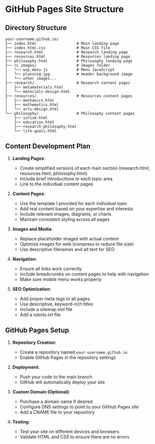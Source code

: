 # GitHub Pages Site Structure

## Directory Structure
```
your-username.github.io/
├── index.html                  # Main landing page
├── index_html.css              # Main CSS file
├── research.html               # Research landing page
├── resources.html              # Resources landing page
├── philosophy.html             # Philosophy landing page
├── rc_images/                  # Images folder
│   └── wsp_menu.js             # Menu JavaScript
│   └── planning.jpg            # Header background image
│   └── other images...
├── research/                   # Research content pages
│   ├── metamaterials.html
│   └── materials-design.html
├── resources/                  # Resources content pages  
│   ├── mechanics.html
│   ├── mathematics.html
│   └── arts-design.html
└── philosophy/                 # Philosophy content pages
    ├── sufism.html
    ├── education.html
    ├── research-philosophy.html
    └── life-goals.html
```

## Content Development Plan

1. **Landing Pages**:
   - Create simplified versions of each main section (research.html, resources.html, philosophy.html)
   - Include brief introductions to each topic area
   - Link to the individual content pages

2. **Content Pages**:
   - Use the template I provided for each individual topic
   - Add real content based on your expertise and interests
   - Include relevant images, diagrams, or charts
   - Maintain consistent styling across all pages

3. **Images and Media**:
   - Replace placeholder images with actual content
   - Optimize images for web (compress to reduce file size)
   - Use descriptive filenames and alt text for SEO

4. **Navigation**:
   - Ensure all links work correctly
   - Include breadcrumbs on content pages to help with navigation
   - Make sure mobile menu works properly

5. **SEO Optimization**:
   - Add proper meta tags to all pages
   - Use descriptive, keyword-rich titles
   - Include a sitemap.xml file
   - Add a robots.txt file

## GitHub Pages Setup

1. **Repository Creation**:
   - Create a repository named `your-username.github.io`
   - Enable GitHub Pages in the repository settings

2. **Deployment**:
   - Push your code to the main branch
   - GitHub will automatically deploy your site

3. **Custom Domain (Optional)**:
   - Purchase a domain name if desired
   - Configure DNS settings to point to your GitHub Pages site
   - Add a CNAME file to your repository

4. **Testing**:
   - Test your site on different devices and browsers
   - Validate HTML and CSS to ensure there are no errors
